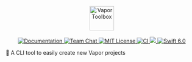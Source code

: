<p align="center">
    <img 
        src="https://user-images.githubusercontent.com/1342803/87364900-cf9e6880-c542-11ea-9cdf-9621a11925e1.png" 
        height="64" 
        alt="Vapor Toolbox"
    >
    <br>
    <br>
    <a href="https://docs.vapor.codes/4.0/">
        <img src="https://design.vapor.codes/images/readthedocs.svg" alt="Documentation">
    </a>
    <a href="https://discord.gg/vapor">
        <img src="https://design.vapor.codes/images/discordchat.svg" alt="Team Chat">
    </a>
    <a href="LICENSE.txt">
        <img src="https://design.vapor.codes/images/mitlicense.svg" alt="MIT License">
    </a>
    <a href="https://github.com/vapor/toolbox/actions/workflows/test.yml">
        <img src="https://img.shields.io/github/actions/workflow/status/vapor/toolbox/test.yml?event=push&style=plastic&logo=github&label=tests&logoColor=%23ccc" alt="CI">
    </a>
    <a href="https://codecov.io/github/vapor/toolbox">
        <img src="https://img.shields.io/codecov/c/github/vapor/toolbox?style=plastic&logo=codecov&label=codecov">
    </a>
    <a href="https://swift.org">
        <img src="https://design.vapor.codes/images/swift60up.svg" alt="Swift 6.0">
    </a>
</p>

🧰 A CLI tool to easily create new Vapor projects